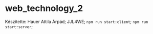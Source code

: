 # web_technology_2
Készítette: Hauer Attila Árpád;
JJL4WE;
 `npm run start:client`;
 `npm run start:server`;
